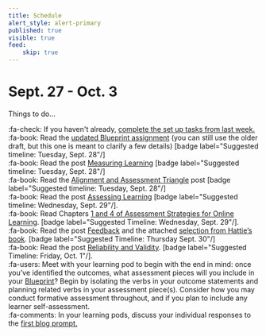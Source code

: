 ```yaml
---
title: Schedule
alert_style: alert-primary
published: true
visible: true
feed:
    skip: true
---
```


# Sept. 27 - Oct. 3
Things to do...

:fa-check: If you haven't already, [complete the set up tasks from last week.](https://teaching.madland.ca/edci335-202105/home/welcome)  
:fa-book: Read the [updated Blueprint assignment](https://edtechuvic.ca/edci335/learning-design-blueprint/) (you can still use the older draft, but this one is meant to clarify a few details) [badge label="Suggested timeline: Tuesday, Sept. 28"/]  
:fa-book: Read the post [Measuring Learning](https://edtechuvic.ca/edci335/measuring-learning/) [badge label="Suggested timeline: Tuesday, Sept. 28"/]  
:fa-book: Read the [Alignment and Assessment Triangle](https://edtechuvic.ca/edci335/alignment-and-the-assessment-triangle/) post [badge label="Suggested timeline: Tuesday, Sept. 28"/]  
:fa-book: Read the post [Assessing Learning](https://edtechuvic.ca/edci335/assessing-learning/) [badge label="Suggested timeline: Wednesday, Sept. 29"/].  
:fa-book: Read Chapters [1 and 4 of Assessment Strategies for Online Learning](https://www.aupress.ca/books/120279-assessment-strategies-for-online-learning/). [badge label="Suggested Timeline: Wednesday, Sept. 29"/].  
:fa-book: Read the post [Feedback](https://edtechuvic.ca/edci335/feedback/) and the attached [selection from Hattie’s book](https://www.visiblelearning.com/sites/default/files/Feedback%20article.pdf). [badge label="Suggested Timeline: Thursday Sept. 30"/]  
:fa-book: Read the post [Reliability and Validity](https://edtechuvic.ca/edci335/reliability-and-validity/). [badge label="Suggested Timeline: Friday, Oct. 1"/].  
:fa-users: Meet with your learning pod to begin with the end in mind: once you’ve identified the outcomes, what assessment pieces will you include in your [Blueprint](https://edtechuvic.ca/edci335/learning-design-blueprint/)? Begin by isolating the verbs in your outcome statements and planning related verbs in your assessment piece(s). Consider how you may conduct formative assessment throughout, and if you plan to include any learner self-assessment.  
:fa-comments: In your learning pods, discuss your individual responses to the [first blog prompt.](https://edtechuvic.ca/edci335/prompt-learning-motivation-and-theory)  
